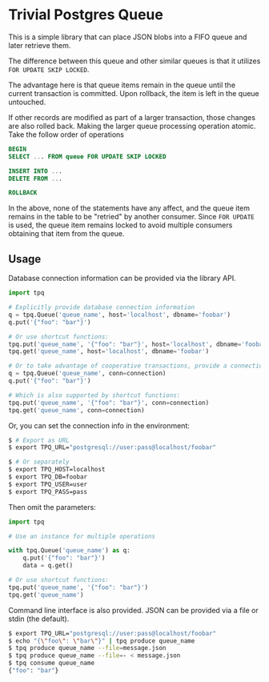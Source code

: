 Trivial Postgres Queue
======================

This is a simple library that can place JSON blobs into a FIFO queue and later
retrieve them.

The difference between this queue and other similar queues is that it utilizes
`FOR UPDATE SKIP LOCKED`.

The advantage here is that queue items remain in the queue until the current
transaction is committed. Upon rollback, the item is left in the queue
untouched.

If other records are modified as part of a larger transaction, those changes are
also rolled back. Making the larger queue processing operation atomic. Take the
follow order of operations

```sql
BEGIN
SELECT ... FROM queue FOR UPDATE SKIP LOCKED

INSERT INTO ...
DELETE FROM ...

ROLLBACK
```

In the above, none of the statements have any affect, and the queue item remains
in the table to be "retried" by another consumer. Since `FOR UPDATE` is used,
the queue item remains locked to avoid multiple consumers obtaining that item
from the queue.

Usage
-----

Database connection information can be provided via the library API.

```python
import tpq

# Explicitly provide database connection information
q = tpq.Queue('queue_name', host='localhost', dbname='foobar')
q.put('{"foo": "bar"}')

# Or use shortcut functions:
tpq.put('queue_name', '{"foo": "bar"}', host='localhost', dbname='foobar')
tpq.get('queue_name', host='localhost', dbname='foobar')

# Or to take advantage of cooperative transactions, provide a connection:
q = tpq.Queue('queue_name', conn=connection)
q.put('{"foo": "bar"}')

# Which is also supported by shortcut functions:
tpq.put('queue_name', '{"foo": "bar"}', conn=connection)
tpq.get('queue_name', conn=connection)
```

Or, you can set the connection info in the environment:

```bash
$ # Export as URL
$ export TPQ_URL="postgresql://user:pass@localhost/foobar"

$ # Or separately
$ export TPQ_HOST=localhost
$ export TPQ_DB=foobar
$ export TPQ_USER=user
$ export TPQ_PASS=pass
```

Then omit the parameters:

```python
import tpq

# Use an instance for multiple operations

with tpq.Queue('queue_name') as q:
    q.put('{"foo": "bar"}')
    data = q.get()

# Or use shortcut functions:
tpq.put('queue_name', '{"foo": "bar"}')
tpq.get('queue_name')

```

Command line interface is also provided. JSON can be provided via a file or
stdin (the default).

```bash
$ export TPQ_URL="postgresql://user:pass@localhost/foobar"
$ echo "{\"foo\": \"bar\"}" | tpq produce queue_name
$ tpq produce queue_name --file=message.json
$ tpq produce queue_name --file=- < message.json
$ tpq consume queue_name
{"foo": "bar"}
```